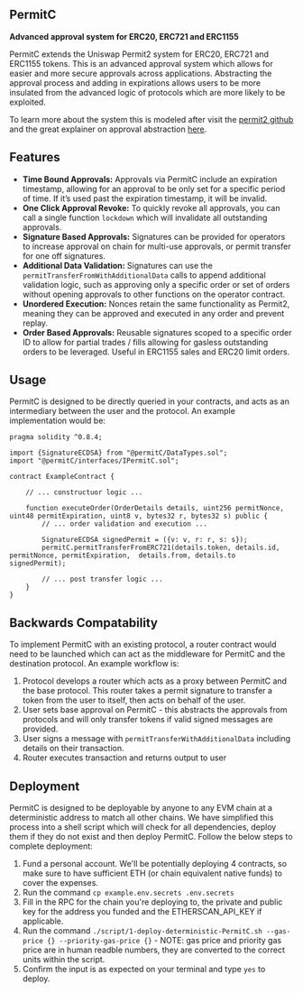 ## PermitC

**Advanced approval system for ERC20, ERC721 and ERC1155**

PermitC extends the Uniswap Permit2 system for ERC20, ERC721 and ERC1155 tokens. This is an advanced approval system which allows for easier and more secure approvals across applications. Abstracting the approval process and adding in expirations allows users to be more insulated from the advanced logic of protocols which are more likely to be exploited.


To learn more about the system this is modeled after visit the [permit2 github](https://github.com/Uniswap/permit2) and the great explainer on approval abstraction [here](https://github.com/dragonfly-xyz/useful-solidity-patterns/tree/main/patterns/permit2).

## Features
- **Time Bound Approvals:** Approvals via PermitC include an expiration timestamp, allowing for an approval to be only set for a specific period of time.  If it’s used past the expiration timestamp, it will be invalid.
- **One Click Approval Revoke:** To quickly revoke all approvals, you can call a single function `lockdown` which will invalidate all outstanding approvals.
- **Signature Based Approvals:** Signatures can be provided for operators to increase approval on chain for multi-use approvals, or permit transfer for one off signatures.
- **Additional Data Validation:** Signatures can use the `permitTransferFromWithAdditionalData` calls to append additional validation logic, such as approving only a specific order or set of orders without opening approvals to other functions on the operator contract.
- **Unordered Execution:** Nonces retain the same functionality as Permit2, meaning they can be approved and executed in any order and prevent replay.
- **Order Based Approvals:** Reusable signatures scoped to a specific order ID to allow for partial trades / fills allowing for gasless outstanding orders to be leveraged.  Useful in ERC1155 sales and ERC20 limit orders.


## Usage
PermitC is designed to be directly queried in your contracts, and acts as an intermediary between the user and the protocol. An example implementation would be:

```
pragma solidity ^0.8.4;

import {SignatureECDSA} from "@permitC/DataTypes.sol";
import "@permitC/interfaces/IPermitC.sol";

contract ExampleContract {

    // ... constructuor logic ...

    function executeOrder(OrderDetails details, uint256 permitNonce, uint48 permitExpiration, uint8 v, bytes32 r, bytes32 s) public {
        // ... order validation and execution ...

        SignatureECDSA signedPermit = ({v: v, r: r, s: s});
        permitC.permitTransferFromERC721(details.token, details.id, permitNonce, permitExpiration,  details.from, details.to signedPermit);

        // ... post transfer logic ...
    }
}
```

## Backwards Compatability
To implement PermitC with an existing protocol, a router contract would need to be launched which can act as the middleware for PermitC and the destination protocol. An example workflow is:

1. Protocol develops a router which acts as a proxy between PermitC and the base protocol. This router takes a permit signature to transfer a token from the user to itself, then acts on behalf of the user.
2. User sets base approval on PermitC - this abstracts the approvals from protocols and will only transfer tokens if valid signed messages are provided.
3. User signs a message with `permitTransferWithAdditionalData` including details on their transaction.
4. Router executes transaction and returns output to user


## Deployment
PermitC is designed to be deployable by anyone to any EVM chain at a deterministic address to match all other chains. We have simplified this process into a shell script which will check for all dependencies, deploy them if they do not exist and then deploy PermitC. Follow the below steps to complete deployment:

1. Fund a personal account.  We'll be potentially deploying 4 contracts, so make sure to have sufficient ETH (or chain equivalent native funds) to cover the expenses.
2. Run the command `cp example.env.secrets .env.secrets`
3. Fill in the RPC for the chain you're deploying to, the private and public key for the address you funded and the ETHERSCAN_API_KEY if applicable.
4. Run the command `./script/1-deploy-deterministic-PermitC.sh --gas-price {} --priority-gas-price {}` - NOTE: gas price and priority gas price are in human readble numbers, they are converted to the correct units within the script.
5. Confirm the input is as expected on your terminal and type `yes` to deploy.